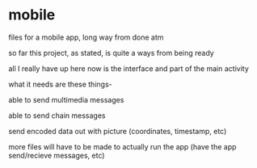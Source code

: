 # mobile
files for a mobile app, long way from done atm

so far this project, as stated, is quite a ways from being ready

all I really have up here now is the interface and part of the main activity

what it needs are these things-

  able to send multimedia messages
  
  able to send chain messages
  
  send encoded data out with picture (coordinates, timestamp, etc)

more files will have to be made to actually run the app (have the app send/recieve messages, etc)
